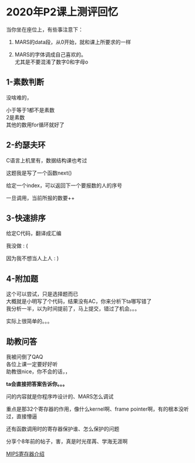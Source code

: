 # 2020年P2课上测评回忆

当你坐在座位上，有些事注意下：

1. MARS的data段，从0开始，就和课上所要求的一样

2. MARS的字体调成自己喜欢的。  
尤其是不要混淆了数字0和字母o

## 1-素数判断

没啥难的，

小于等于1都不是素数  
2是素数  
其他的数用for循环就好了

## 2-约瑟夫环

C语言上机里有，数据结构课也考过

这题我是写了一个函数next()

给定一个index，可以返回下一个要报数的人的序号

一旦调用，当前所报的数要++

## 3-快速排序

给定C代码，翻译成汇编

我没做 : (

因为我不想当人上人 : )

## 4-附加题

这个可以尝试，只是选择题而已  
大概就是小明写了个代码，结果没有AC，你来分析下ta哪写错了  
我分析一半，以为时间提前了，马上提交，错过了机会。。。

实际上很简单的。。。

## 助教问答

我被问倒了QAQ  
各位上课一定要好好听  
助教很nice，你不会的话，，

**ta会直接把答案告诉你。。。**

问的内容就是你程序咋设计的、MARS怎么调试

重点是那32个寄存器的作用，像什么kernel啊、frame pointer啊，有的根本没听过，直接懵逼

还有函数调用时的寄存器保护谁、怎么保护的问题

分享个8年前的帖子，害，真是时光荏苒、学海无涯啊

[MIPS寄存器介绍](https://www.cnblogs.com/dongzhiquan/archive/2012/08/16/2643286.html)
